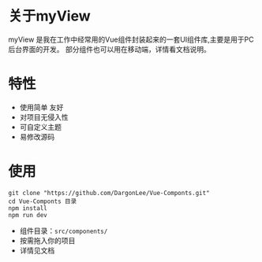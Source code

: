 
# 关于myView
myView 是我在工作中经常用的Vue组件封装起来的一套UI组件库,主要是用于PC后台界面的开发。
部分组件也可以用在移动端，详情看文档说明。

# 特性
- 使用简单 友好
- 对项目无侵入性
- 可自定义主题
- 易修改源码

# 使用
```shell
git clone "https://github.com/DargonLee/Vue-Componts.git"
cd Vue-Componts 目录
npm install
npm run dev
```
- 组件目录：`src/components/`
- 按需拖入你的项目
- 详情见文档
